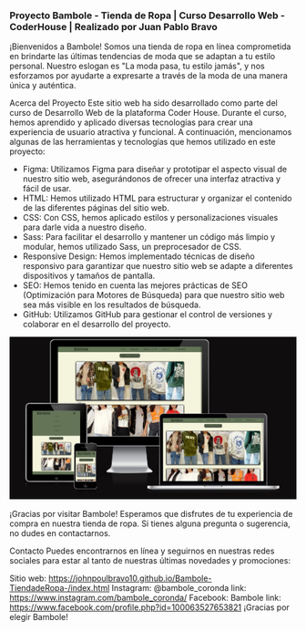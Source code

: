 ### Proyecto Bambole - Tienda de Ropa | Curso Desarrollo Web - CoderHouse | Realizado por Juan Pablo Bravo

¡Bienvenidos a Bambole! Somos una tienda de ropa en línea comprometida en brindarte las últimas tendencias de moda que se adaptan a tu estilo personal. Nuestro eslogan es "La moda pasa, tu estilo jamás", y nos esforzamos por ayudarte a expresarte a través de la moda de una manera única y auténtica.

Acerca del Proyecto
Este sitio web ha sido desarrollado como parte del curso de Desarrollo Web de la plataforma Coder House. Durante el curso, hemos aprendido y aplicado diversas tecnologías para crear una experiencia de usuario atractiva y funcional. A continuación, mencionamos algunas de las herramientas y tecnologías que hemos utilizado en este proyecto:

- Figma: Utilizamos Figma para diseñar y prototipar el aspecto visual de nuestro sitio web, asegurándonos de ofrecer una interfaz atractiva y fácil de usar.
- HTML: Hemos utilizado HTML para estructurar y organizar el contenido de las diferentes páginas del sitio web.
- CSS: Con CSS, hemos aplicado estilos y personalizaciones visuales para darle vida a nuestro diseño.
- Sass: Para facilitar el desarrollo y mantener un código más limpio y modular, hemos utilizado Sass, un preprocesador de CSS.
- Responsive Design: Hemos implementado técnicas de diseño responsivo para garantizar que nuestro sitio web se adapte a diferentes dispositivos y tamaños de pantalla.
- SEO: Hemos tenido en cuenta las mejores prácticas de SEO (Optimización para Motores de Búsqueda) para que nuestro sitio web sea más visible en los resultados de búsqueda.
- GitHub: Utilizamos GitHub para gestionar el control de versiones y colaborar en el desarrollo del proyecto.

![](https://github.com/JohnPoulBravo10/Bambole-TiendadeRopa-/blob/main/asset/img/Presentacion.jpg)

¡Gracias por visitar Bambole! Esperamos que disfrutes de tu experiencia de compra en nuestra tienda de ropa. Si tienes alguna pregunta o sugerencia, no dudes en contactarnos.

Contacto
Puedes encontrarnos en línea y seguirnos en nuestras redes sociales para estar al tanto de nuestras últimas novedades y promociones:

Sitio web: https://johnpoulbravo10.github.io/Bambole-TiendadeRopa-/index.html
Instagram: @bambole_coronda   link: https://www.instagram.com/bambole_coronda/
Facebook: Bambole  link: https://www.facebook.com/profile.php?id=100063527653821
¡Gracias por elegir Bambole!
